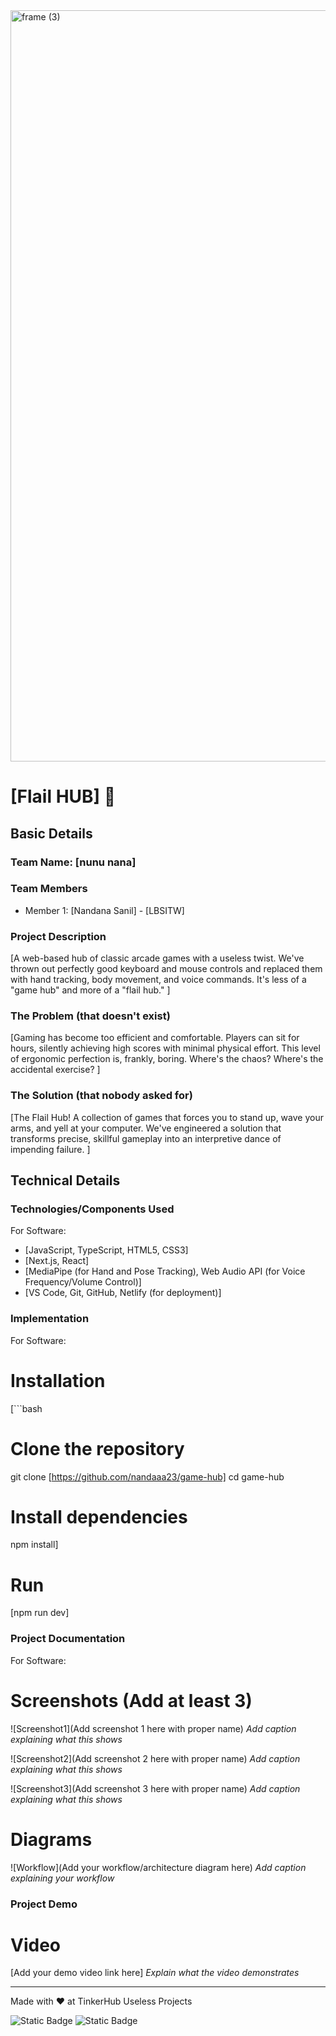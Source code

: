 <img width="3188" height="1202" alt="frame (3)" src="https://github.com/user-attachments/assets/517ad8e9-ad22-457d-9538-a9e62d137cd7" />


# [Flail HUB] 🎯


## Basic Details
### Team Name: [nunu nana]


### Team Members
- Member 1: [Nandana Sanil] - [LBSITW]


### Project Description
[A web-based hub of classic arcade games with a useless twist. We've thrown out perfectly good keyboard and mouse controls and replaced them with hand tracking, body movement, and voice commands. It's less of a "game hub" and more of a "flail hub."
]

### The Problem (that doesn't exist)
[Gaming has become too efficient and comfortable. Players can sit for hours, silently achieving high scores with minimal physical effort. This level of ergonomic perfection is, frankly, boring. Where's the chaos? Where's the accidental exercise?
]

### The Solution (that nobody asked for)
[The Flail Hub! A collection of games that forces you to stand up, wave your arms, and yell at your computer. We've engineered a solution that transforms precise, skillful gameplay into an interpretive dance of impending failure.
]

## Technical Details
### Technologies/Components Used
For Software:
- [JavaScript, TypeScript, HTML5, CSS3]
- [Next.js, React]
- [MediaPipe (for Hand and Pose Tracking), Web Audio API (for Voice Frequency/Volume Control)]
- [VS Code, Git, GitHub, Netlify (for deployment)]


### Implementation
For Software:
# Installation
[```bash
# Clone the repository
git clone [https://github.com/nandaaa23/game-hub]
cd game-hub

# Install dependencies
npm install]

# Run
[npm run dev]

### Project Documentation
For Software:

# Screenshots (Add at least 3)
![Screenshot1](Add screenshot 1 here with proper name)
*Add caption explaining what this shows*

![Screenshot2](Add screenshot 2 here with proper name)
*Add caption explaining what this shows*

![Screenshot3](Add screenshot 3 here with proper name)
*Add caption explaining what this shows*

# Diagrams
![Workflow](Add your workflow/architecture diagram here)
*Add caption explaining your workflow*

### Project Demo
# Video
[Add your demo video link here]
*Explain what the video demonstrates*



---
Made with ❤️ at TinkerHub Useless Projects 

![Static Badge](https://img.shields.io/badge/TinkerHub-24?color=%23000000&link=https%3A%2F%2Fwww.tinkerhub.org%2F)
![Static Badge](https://img.shields.io/badge/UselessProjects--25-25?link=https%3A%2F%2Fwww.tinkerhub.org%2Fevents%2FQ2Q1TQKX6Q%2FUseless%2520Projects)



